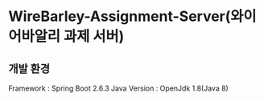 # WireBarley-Assignment-Server(와이어바알리 과제 서버) 

## 개발 환경
Framework : Spring Boot 2.6.3
Java Version : OpenJdk 1.8(Java 8)
